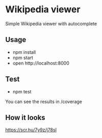# Wikipedia viewer

Simple Wikipedia viewer with autocomplete

## Usage

* npm install
* npm start
* open http://localhost:8000

## Test

* npm test

You can see the results in /coverage

## How it looks
https://scr.hu/7y9z/j78sl